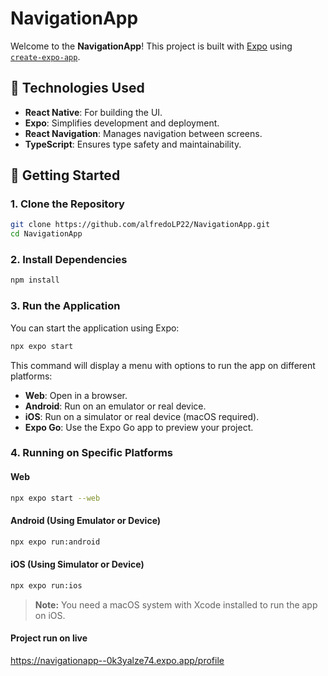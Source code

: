 # NavigationApp

Welcome to the **NavigationApp**! This project is built with [Expo](https://expo.dev) using [`create-expo-app`](https://www.npmjs.com/package/create-expo-app).

## 📌 Technologies Used

- **React Native**: For building the UI.
- **Expo**: Simplifies development and deployment.
- **React Navigation**: Manages navigation between screens.
- **TypeScript**: Ensures type safety and maintainability.

## 🚀 Getting Started

### 1. Clone the Repository

```bash
git clone https://github.com/alfredoLP22/NavigationApp.git
cd NavigationApp
```

### 2. Install Dependencies

```bash
npm install
```

### 3. Run the Application

You can start the application using Expo:

```bash
npx expo start
```

This command will display a menu with options to run the app on different platforms:

- **Web**: Open in a browser.
- **Android**: Run on an emulator or real device.
- **iOS**: Run on a simulator or real device (macOS required).
- **Expo Go**: Use the Expo Go app to preview your project.

### 4. Running on Specific Platforms

#### Web
```bash
npx expo start --web
```

#### Android (Using Emulator or Device)
```bash
npx expo run:android
```

#### iOS (Using Simulator or Device)
```bash
npx expo run:ios
```
> **Note:** You need a macOS system with Xcode installed to run the app on iOS.
#### Project run on live
https://navigationapp--0k3yalze74.expo.app/profile
